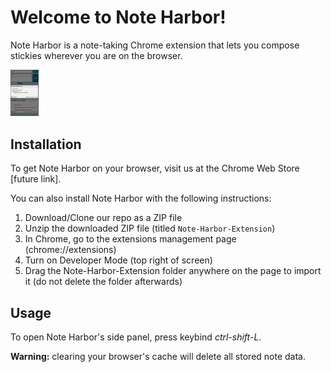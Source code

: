 # Welcome to Note Harbor!

Note Harbor is a note-taking Chrome extension that lets you compose stickies wherever you are on the browser. 

<img src="https://github.com/Note-Harbor/Note-Harbor-Extension/blob/main/img/note-harbor-demo-sceenshot.png" alt="Note Harbor Demo" width="9%" height = "15%"/>

## Installation

To get Note Harbor on your browser, visit us at the Chrome Web Store [future link].

You can also install Note Harbor with the following instructions:

1. Download/Clone our repo as a ZIP file
2. Unzip the downloaded ZIP file (titled `Note-Harbor-Extension`)
3. In Chrome, go to the extensions management page (chrome://extensions)
4. Turn on Developer Mode (top right of screen)
5. Drag the Note-Harbor-Extension folder anywhere on the page to import it (do not delete the folder afterwards)

## Usage

To open Note Harbor's side panel, press keybind *ctrl-shift-L*.

**Warning:** clearing your browser's cache will delete all stored note data.
